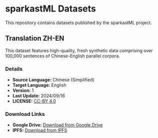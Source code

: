 # sparkastML Datasets

This repository contains datasets published by the sparkastML project.

## Translation ZH-EN

This dataset features high-quality, fresh synthetic data comprising over 100,000 sentences of Chinese-English parallel corpora.

### Details

- **Source Language:** Chinese (Simplified)
- **Target Language:** English
- **Version:** 1
- **Last Update:** 2024/09/16
- **LICENSE:** [CC-BY 4.0](https://creativecommons.org/licenses/by/4.0/)

### Download Links

- **Google Drive:** [Download from Google Drive](https://drive.google.com/drive/folders/1_ADblZcB5p9BUvawkYDmp1qIUDZgkkoe?usp=sharing)
- **IPFS:** [Download from IPFS](https://ipfs.a2x.pub/ipfs/QmYz4ew4nSzPc6TZvoWk6jXpGN82qt3J46nwfb75N2YKc4/)

